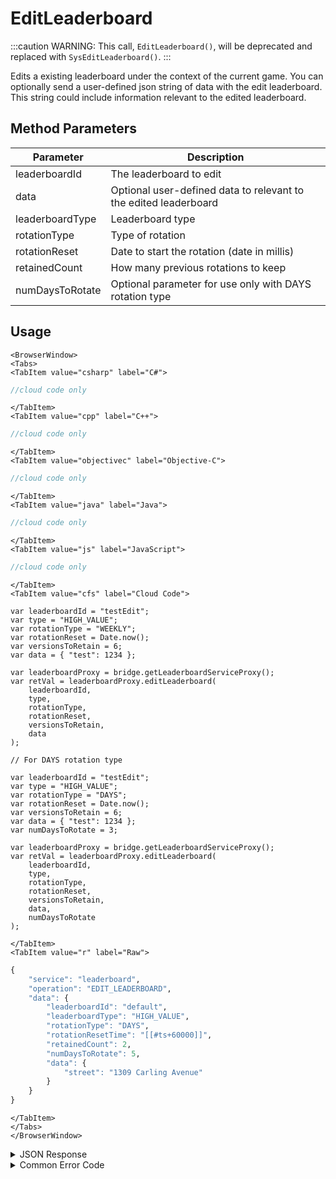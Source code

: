 # EditLeaderboard

:::caution
WARNING: This call, <code>EditLeaderboard()</code>, will be deprecated and replaced with <code>SysEditLeaderboard()</code>.
:::

Edits a existing leaderboard under the context of the current game. You can optionally send a user-defined json string of data with the edit leaderboard. This string could include information relevant to the edited leaderboard.



<PartialServop service_name="leaderboard" operation_name="EDIT_LEADERBOARD" />

## Method Parameters
Parameter | Description
--------- | -----------
leaderboardId | The leaderboard to edit
data | Optional user-defined data to relevant to the edited leaderboard
leaderboardType | Leaderboard type
rotationType | Type of rotation
rotationReset | Date to start the rotation (date in millis)
retainedCount | How many previous rotations to keep
numDaysToRotate | Optional parameter for use only with DAYS rotation type

## Usage

```mdx-code-block
<BrowserWindow>
<Tabs>
<TabItem value="csharp" label="C#">
```

```csharp
//cloud code only
```

```mdx-code-block
</TabItem>
<TabItem value="cpp" label="C++">
```

```cpp
//cloud code only
```

```mdx-code-block
</TabItem>
<TabItem value="objectivec" label="Objective-C">
```

```objectivec
//cloud code only
```

```mdx-code-block
</TabItem>
<TabItem value="java" label="Java">
```

```java
//cloud code only
```

```mdx-code-block
</TabItem>
<TabItem value="js" label="JavaScript">
```

```javascript
//cloud code only
```

```mdx-code-block
</TabItem>
<TabItem value="cfs" label="Cloud Code">
```

```cfscript
var leaderboardId = "testEdit";
var type = "HIGH_VALUE";
var rotationType = "WEEKLY";
var rotationReset = Date.now();
var versionsToRetain = 6;
var data = { "test": 1234 };

var leaderboardProxy = bridge.getLeaderboardServiceProxy();
var retVal = leaderboardProxy.editLeaderboard(
    leaderboardId,
    type,
    rotationType,
    rotationReset,
    versionsToRetain,
    data
);

// For DAYS rotation type

var leaderboardId = "testEdit";
var type = "HIGH_VALUE";
var rotationType = "DAYS";
var rotationReset = Date.now();
var versionsToRetain = 6;
var data = { "test": 1234 };
var numDaysToRotate = 3;

var leaderboardProxy = bridge.getLeaderboardServiceProxy();
var retVal = leaderboardProxy.editLeaderboard(
    leaderboardId,
    type,
    rotationType,
    rotationReset,
    versionsToRetain,
    data,
    numDaysToRotate
);
```

```mdx-code-block
</TabItem>
<TabItem value="r" label="Raw">
```

```r
{
	"service": "leaderboard",
	"operation": "EDIT_LEADERBOARD",
	"data": {
		"leaderboardId": "default",
		"leaderboardType": "HIGH_VALUE",
		"rotationType": "DAYS",
		"rotationResetTime": "[[#ts+60000]]",
		"retainedCount": 2,
		"numDaysToRotate": 5,
		"data": {
			"street": "1309 Carling Avenue"
		}
	}
}
```

```mdx-code-block
</TabItem>
</Tabs>
</BrowserWindow>
```

<details>
<summary>JSON Response</summary>

```json
{
    "status": 200,
    "data": null
}
```
</details>

<details>
<summary>Common Error Code</summary>

### Status Codes
Code | Name | Description
---- | ---- | -----------
40499 | NO_LEADERBOARD_FOUND | No leaderboard with given leaderboardId

</details>


